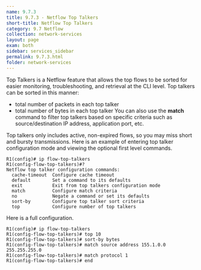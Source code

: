 ```yaml
---
name: 9.7.3
title: 9.7.3 - Netflow Top Talkers
short-title: Netflow Top Talkers
category: 9.7 Netflow
collection: network-services
layout: page
exam: both
sidebar: services_sidebar
permalink: 9.7.3.html
folder: network-services
---
```

Top Talkers is a Netflow feature that allows the top flows to be sorted for easier monitoring, troubleshooting, and retrieval at the CLI level. Top talkers can be sorted in this manner:
- total number of packets in each top talker
- total number of bytes in each top talker
You can also use the **match** command to filter top talkers based on specific criteria such as source/destination IP address, application port, etc.

Top talkers only includes active, non-expired flows, so you may miss short and bursty transmissions. Here is an example of entering top talker configuration mode and viewing the optional first level commands.
```
R1(config)# ip flow-top-talkers
R1(config-flow-top-talkers)#?
Netflow top talker configuration commands:
  cache-timeout  Configure cache timeout
  default        Set a command to its defaults
  exit           Exit from top talkers configuration mode
  match          Configure match criteria
  no             Negate a command or set its defaults
  sort-by        Configure top talker sort criteria
  top            Configure number of top talkers
```
Here is a full configuration.
```
R1(config)# ip flow-top-talkers
R1(config-flow-top-talkers)# top 10
R1(config-flow-top-talkers)# sort-by bytes
R1(config-flow-top-talkers)# match source address 155.1.0.0 255.255.255.0
R1(config-flow-top-talkers)# match protocol 1
R1(config-flow-top-talkers)# end
```

